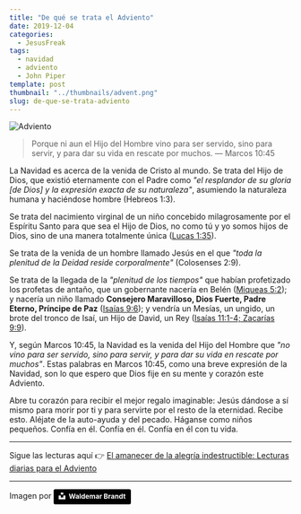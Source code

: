 ```yaml
---
title: "De qué se trata el Adviento"
date: 2019-12-04
categories:
  - JesusFreak
tags:
  - navidad
  - adviento
  - John Piper
template: post
thumbnail: "../thumbnails/advent.png"
slug: de-que-se-trata-adviento
---
```


![Adviento](https://i.imgur.com/GZbX3eu.jpg)

> Porque ni aun el Hijo del Hombre vino para ser servido, sino para servir, y para dar su vida en rescate por muchos. — Marcos 10:45

La Navidad es acerca de la venida de Cristo al mundo. Se trata del Hijo de Dios, que existió eternamente con el Padre como _"el resplandor de su gloria [de Dios] y la expresión exacta de su naturaleza"_, asumiendo la naturaleza humana y haciéndose hombre (Hebreos 1:3).

Se trata del nacimiento virginal de un niño concebido milagrosamente por el Espíritu Santo para que sea el Hijo de Dios, no como tú y yo somos hijos de Dios, sino de una manera totalmente única ([Lucas 1:35](https://www.biblegateway.com/passage/?search=Lucas+1%3A35&version=LBLA)).

Se trata de la venida de un hombre llamado Jesús en el que _"toda la plenitud de la Deidad reside corporalmente"_ (Colosenses 2:9).

Se trata de la llegada de la _"plenitud de los tiempos"_ que habían profetizado los profetas de antaño, que un gobernante nacería en Belén ([Miqueas 5:2](https://www.biblegateway.com/passage/?search=Miqueas+5%3A2&version=LBLA)); y nacería un niño llamado **Consejero Maravilloso, Dios Fuerte, Padre Eterno, Príncipe de Paz** ([Isaías 9:6](https://www.biblegateway.com/passage/?search=Isa%C3%ADas+9%3A6&version=LBLA)); y vendría un Mesías, un ungido, un brote del tronco de Isaí, un Hijo de David, un Rey ([Isaías 11:1-4; Zacarías 9:9](https://www.biblegateway.com/passage/?search=Isa%C3%ADas+11%3A1-4%3B+Zacar%C3%ADas+9%3A9&version=LBLA)).

Y, según Marcos 10:45, la Navidad es la venida del Hijo del Hombre que _"no vino para ser servido, sino para servir, y para dar su vida en rescate por muchos"_. Estas palabras en Marcos 10:45, como una breve expresión de la Navidad, son lo que espero que Dios fije en su mente y corazón este Adviento.

Abre tu corazón para recibir el mejor regalo imaginable: Jesús dándose a sí mismo para morir por ti y para servirte por el resto de la eternidad. Recibe esto. Aléjate de la auto-ayuda y del pecado. Háganse como niños pequeños. Confía en él. Confía en él. Confía en él con tu vida.

---

Sigue las lecturas aquí 👉 [El amanecer de la alegría indestructible: Lecturas diarias para el Adviento](/el-amanecer-de-una-alegria-indestructible)

---

Imagen por <a style="background-color:black;color:white;text-decoration:none;padding:4px 6px;font-family:-apple-system, BlinkMacSystemFont, &quot;San Francisco&quot;, &quot;Helvetica Neue&quot;, Helvetica, Ubuntu, Roboto, Noto, &quot;Segoe UI&quot;, Arial, sans-serif;font-size:12px;font-weight:bold;line-height:1.2;display:inline-block;border-radius:3px" href="https://unsplash.com/@waldemarbrandt67w?utm_medium=referral&amp;utm_campaign=photographer-credit&amp;utm_content=creditBadge" target="_blank" rel="noopener noreferrer" title="Download free do whatever you want high-resolution photos from Waldemar Brandt"><span style="display:inline-block;padding:2px 3px"><svg xmlns="http://www.w3.org/2000/svg" style="height:12px;width:auto;position:relative;vertical-align:middle;top:-2px;fill:white" viewBox="0 0 32 32"><title>unsplash-logo</title><path d="M10 9V0h12v9H10zm12 5h10v18H0V14h10v9h12v-9z"></path></svg></span><span style="display:inline-block;padding:2px 3px">Waldemar Brandt</span></a>
